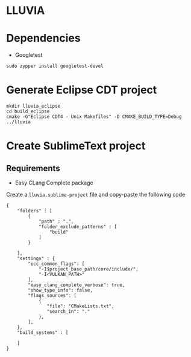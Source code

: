 # LLUVIA

# Dependencies

* Googletest

```
sudo zypper install googletest-devel
```

# Generate Eclipse CDT project

```
mkdir lluvia_eclipse
cd build_eclipse
cmake -G"Eclipse CDT4 - Unix Makefiles" -D CMAKE_BUILD_TYPE=Debug ../lluvia
```

# Create SublimeText project

## Requirements

* Easy CLang Complete package

Create a `lluvia.sublime-project` file and copy-paste the following code

```
{
    "folders" : [
        {
            "path" : ".",
            "folder_exclude_patterns" : [
                "build"
            ]
        }
        
    ],
    "settings" : {
        "ecc_common_flags": [
            "-I$project_base_path/core/include/",
            "-I<VULKAN_PATH>"
        ],
        "easy_clang_complete_verbose": true,
        "show_type_info": false,
        "flags_sources": [
            {
               "file": "CMakeLists.txt",
               "search_in": "."
            },
        ],
    },
    "build_systems" : [

    ]
}
```
